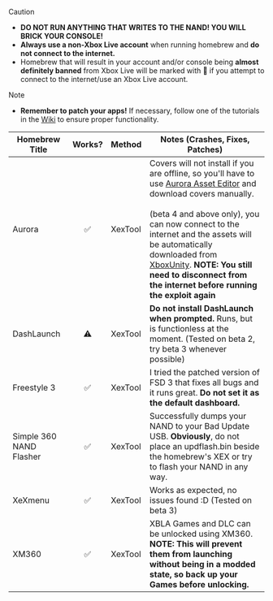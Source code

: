 > [!CAUTION]
> - **DO NOT RUN ANYTHING THAT WRITES TO THE NAND! YOU WILL BRICK YOUR CONSOLE!**
> - **Always use a non-Xbox Live account** when running homebrew and **do not connect to the internet.**
> - Homebrew that will result in your account and/or console being **almost definitely banned** from Xbox Live will be marked with 👤 if you attempt to connect to the internet/use an Xbox Live account.

> [!NOTE]
> - **Remember to patch your apps!** If necessary, follow one of the tutorials in the [Wiki](https://github.com/XDanfr/FMX-Compatibility/wiki) to ensure proper functionality.

| Homebrew Title          | Works? | Method | Notes (Crashes, Fixes, Patches)                                                                                                                                           |
|-------------------------|:------:|--------|---------------------------------------------------------------------------------------------------------------------------------------------------------------------------|
| Aurora                  |   ✅   | XexTool | Covers will not install if you are offline, so you'll have to use [Aurora Asset Editor](https://github.com/XboxUnity/AuroraAssetEditor/) and download covers manually.<br><br>(beta 4 and above only), you can now connect to the internet and the assets will be automatically downloaded from [XboxUnity](http://xboxunity.net). **NOTE: You still need to disconnect from the internet before running the exploit again**                                                                                                                                                                                                                 |
| DashLaunch              |   ⚠️   | XexTool | **Do not install DashLaunch when prompted.** Runs, but is functionless at the moment. (Tested on beta 2, try beta 3 whenever possible)                                   |
| Freestyle 3             |   ✅   | XexTool | I tried the patched version of FSD 3 that fixes all bugs and it runs great. **Do not set it as the default dashboard.**                                                  |
| Simple 360 NAND Flasher |   ✅   | XexTool | Successfully dumps your NAND to your Bad Update USB. **Obviously**, do not place an updflash.bin beside the homebrew's XEX or try to flash your NAND in any way.         |
| XeXmenu                 |   ✅   | XexTool | Works as expected, no issues found :D (Tested on beta 3)                                                                                                                 |
| XM360                   |   ✅   | XexTool | XBLA Games and DLC can be unlocked using XM360. **NOTE: This will prevent them from launching without being in a modded state, so back up your Games before unlocking.** | 
